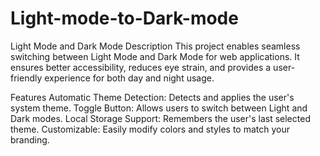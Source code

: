 # Light-mode-to-Dark-mode
Light Mode and Dark Mode
Description
This project enables seamless switching between Light Mode and Dark Mode for web applications. It ensures better accessibility, reduces eye strain, and provides a user-friendly experience for both day and night usage.

Features
Automatic Theme Detection: Detects and applies the user's system theme.
Toggle Button: Allows users to switch between Light and Dark modes.
Local Storage Support: Remembers the user's last selected theme.
Customizable: Easily modify colors and styles to match your branding.
